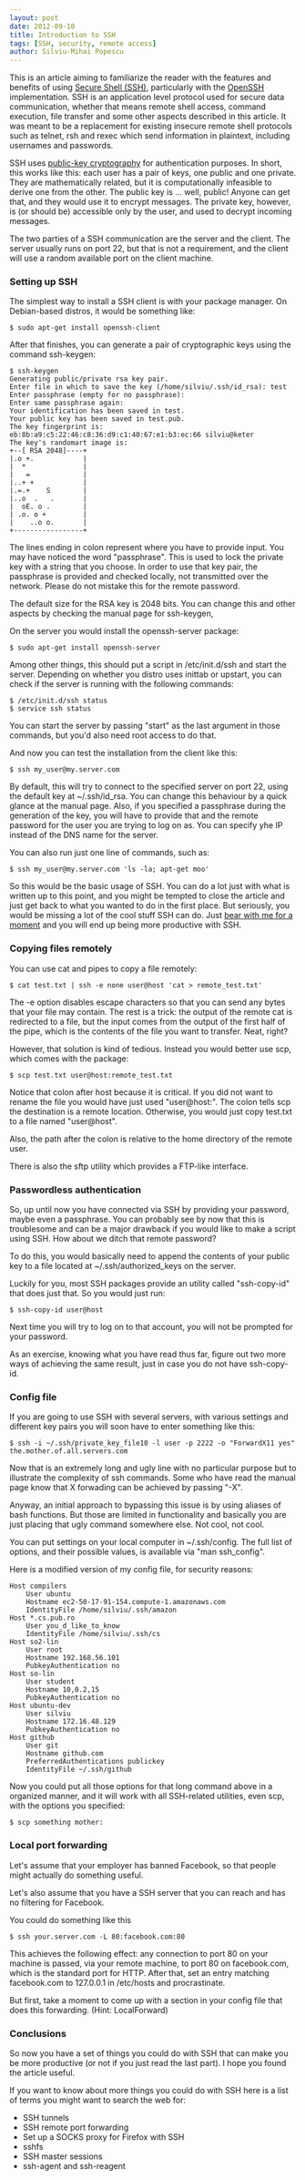 ```yaml
---
layout: post
date: 2012-09-10
title: Introduction to SSH
tags: [SSH, security, remote access]
author: Silviu-Mihai Popescu
---
```


This is an article aiming to familiarize the reader with the features and benefits of using [Secure Shell (SSH)][ssh], particularly with the [OpenSSH][openssh] implementation. SSH is an application level protocol used for secure data communication, whether that means remote shell access, command execution, file transfer and some other aspects described in this article. It was meant to be a replacement for existing insecure remote shell protocols such as telnet, rsh and rexec which send information in plaintext, including usernames and passwords.

SSH uses [public-key cryptography][pubkey] for authentication purposes. In short, this works like this: each user has a pair of keys, one public and one private. They are mathematically related, but it is computationally infeasible to derive one from the other. The public key is ... well, public! Anyone can get that, and they would use it to encrypt messages. The private key, however, is (or should be) accessible only by the user, and used to decrypt incoming messages.

The two parties of a SSH communication are the server and the client. The server usually runs on port 22, but that is not a requirement, and the client will use a random available port on the client machine.

### Setting up SSH

The simplest way to install a SSH client is with your package manager. On Debian-based distros, it would be something like:

	$ sudo apt-get install openssh-client

After that finishes, you can generate a pair of cryptographic keys using the command ssh-keygen:

	$ ssh-keygen 
	Generating public/private rsa key pair.
	Enter file in which to save the key (/home/silviu/.ssh/id_rsa): test
	Enter passphrase (empty for no passphrase): 
	Enter same passphrase again: 
	Your identification has been saved in test.
	Your public key has been saved in test.pub.
	The key fingerprint is:
	eb:8b:a9:c5:22:46:c8:36:d9:c1:40:67:e1:b3:ec:66 silviu@keter
	The key's randomart image is:
	+--[ RSA 2048]----+
	|.o +.            |
	|  *              |
	|   =             |
	|..+ +            |
	|.=.+    S        |
	|..o  .   .       |
	|  oE. o .        |
	| .o. o +         |
	|    ..o o.       |
	+-----------------+

The lines ending in colon represent where you have to provide input. You may have noticed the word "passphrase". This is used to lock the private key with a string that you choose. In order to use that key pair, the passphrase is provided and checked locally, not transmitted over the network. Please do not mistake this for the remote password.

The default size for the RSA key is 2048 bits. You can change this and other aspects by checking the manual page for ssh-keygen,

On the server you would install the openssh-server package:

	$ sudo apt-get install openssh-server

Among other things, this should put a script in /etc/init.d/ssh and start the server. Depending on whether you distro uses inittab or upstart, you can check if the server is running with the following commands:

	$ /etc/init.d/ssh status
	$ service ssh status

You can start the server by passing "start" as the last argument in those commands, but you'd also need root access to do that.

And now you can test the installation from the client like this:

	$ ssh my_user@my.server.com

By default, this will try to connect to the specified server on port 22, using the default key at ~/.ssh/id_rsa. You can change this behaviour by a quick glance at the manual page. Also, if you specified a passphrase during the generation of the key, you will have to provide that and the remote password for the user you are trying to log on as. You can specify yhe IP instead of the DNS name for the server.

You can also run just one line of commands, such as:

	$ ssh my_user@my.server.com 'ls -la; apt-get moo'

So this would be the basic usage of SSH. You can do a lot just with what is written up to this point, and you might be tempted to close the article and just get back to what you wanted to do in the first place. But seriously, you would be missing a lot of the cool stuff SSH can do. Just [bear with me for a moment][bear_xkcd] and you will end up being more productive with SSH.

### Copying files remotely

You can use cat and pipes to copy a file remotely:

	$ cat test.txt | ssh -e none user@host 'cat > remote_test.txt'

The -e option disables escape characters so that you can send any bytes that your file may contain. The rest is a trick: the output of the remote cat is redirected to a file, but the input comes from the output of the first half of the pipe, which is the contents of the file you want to transfer. Neat, right?

However, that solution is kind of tedious. Instead you would better use scp, which comes with the package:

	$ scp test.txt user@host:remote_test.txt

Notice that colon after host because it is critical. If you did not want to rename the file you would have just used "user@host:". The colon tells scp the destination is a remote location. Otherwise, you would just copy test.txt to a file named "user@host".

Also, the path after the colon is relative to the home directory of the remote user.

There is also the sftp utility which provides a FTP-like interface.

### Passwordless authentication

So, up until now you have connected via SSH by providing your password, maybe even a passphrase. You can probably see by now that this is troublesome and can be a major drawback if you would like to make a script using SSH. How about we ditch that remote password?

To do this, you would basically need to append the contents of your public key to a file located at ~/.ssh/authorized_keys on the server.

Luckily for you, most SSH packages provide an utility called "ssh-copy-id" that does just that. So you would just run:

	$ ssh-copy-id user@host

Next time you will try to log on to that account, you will not be prompted for your password.

As an exercise, knowing what you have read thus far, figure out two more ways of achieving the same result, just in case you do not have ssh-copy-id.

### Config file

If you are going to use SSH with several servers, with various settings and different key pairs you will soon have to enter something like this:

	$ ssh -i ~/.ssh/private_key_file10 -l user -p 2222 -o "ForwardX11 yes" the.mother.of.all.servers.com

Now that is an extremely long and ugly line with no particular purpose but to illustrate the complexity of ssh commands. Some who have read the manual page know that X forwading can be achieved by passing "-X".

Anyway, an initial approach to bypassing this issue is by using aliases of bash functions. But those are limited in functionality and basically you are just placing that ugly command somewhere else. Not cool, not cool.

You can put settings on your local computer in ~/.ssh/config. The full list of options, and their possible values, is available via "man ssh_config".

Here is a modified version of my config file, for security reasons:

	Host compilers
		User ubuntu
		Hostname ec2-50-17-91-154.compute-1.amazonaws.com
		IdentityFile /home/silviu/.ssh/amazon
	Host *.cs.pub.ro
		User you_d_like_to_know
		IdentityFile /home/silviu/.ssh/cs
	Host so2-lin
		User root
		Hostname 192.168.56.101
		PubkeyAuthentication no
	Host so-lin
		User student
		Hostname 10,0.2,15
		PubkeyAuthentication no
	Host ubuntu-dev
		User silviu
		Hostname 172.16.48.129
		PubkeyAuthentication no
	Host github
		User git
		Hostname github.com
		PreferredAuthentications publickey
		IdentityFile ~/.ssh/github

Now you could put all those options for that long command above in a organized manner, and it will work with all SSH-related utilities, even scp, with the options you specified:

	$ scp something mother:

### Local port forwarding

Let's assume that your employer has banned Facebook, so that people might actually do something useful.

Let's also assume that you have a SSH server that you can reach and has no filtering for Facebook.

You could do something like this 

	$ ssh your.server.com -L 80:facebook.com:80

This achieves the following effect: any connection to port 80 on your machine is passed, via your remote machine, to port 80 on facebook.com, which is the standard port for HTTP.
After that, set an entry matching facebook.com to 127.0.0.1 in /etc/hosts and procrastinate.

But first, take a moment to come up with a section in your config file that does this forwarding. (Hint: LocalForward)

### Conclusions

So now you have a set of things you could do with SSH that can make you be more productive (or not if you just read the last part). I hope you found the article useful.

If you want to know about more things you could do with SSH here is a list of terms you might want to search the web for:
* SSH tunnels
* SSH remote port forwarding
* Set up a SOCKS proxy for Firefox with SSH
* sshfs
* SSH master sessions
* ssh-agent and ssh-reagent

[ssh]: https://en.wikipedia.org/wiki/Secure_Shell "SSH"
[openssh]: http://www.openssh.org/ "OpenSSH"
[pubkey]: https://en.wikipedia.org/wiki/Public-key_cryptography "public-key cryptography"
[bear_xkcd]: https://xkcd.com/365/ "XKCD"

